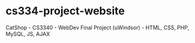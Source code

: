 # cs334-project-website
CatShop - CS3340 - WebDev Final Project (uWindsor) - HTML, CSS, PHP, MySQL, JS, AJAX
